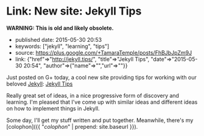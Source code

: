 Link: New site: Jekyll Tips
===========================

**WARNING: This is old and likely obsolete.**

-   published date: 2015-05-30 20:53
-   keywords: \[\"jekyll\", \"learning\", \"tips\"\]
-   source: <https://plus.google.com/+TamaraTemple/posts/FhBJbJpZm9J>
-   link: {\"href\"=\>\"<http://jekyll.tips/>\", \"title\"=\>\"Jekyll Tips\", \"date\"=\>\"2015-05-30 20:54\", \"author\"=\>{\"name\"=\>\"\",\"url\"=\>\"\"}}

Just posted on G+ today, a cool new site providing tips for working with our beloved [Jekyll](http://jekyllrb.com): [Jekyll Tips](http://jekyll.tips/)

Really great set of ideas, in a nice progressive form of discovery and learning. I\'m pleased that I\'ve come up with similar ideas and different ideas on how to implement things in Jekyll.

Some day, I\'ll get my stuff written and put together. Meanwhile, there\'s my \[colophon\]({{ \"*colophon*\" \| prepend: site.baseurl }}).
